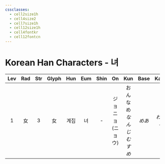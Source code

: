 ```yaml
---
cssclasses:
  - cell2size1h
  - cell4size2
  - cell7size1h
  - cell12size1h
  - cell4fontkr
  - cell12fontcn
---
```


# Korean Han Characters - 녀

| Lev | Rad | Str | Glyph | Hun | Eum | Shin |        On         |           Kun            | Base | Kana  | Simp | Man |  Can  | Viet |
| :-: | :-: | :-: | :---: | :-: | :-: | :--: | :---------------: | :----------------------: | :--: | :---: | :--: | :-: | :---: | :--: |
|  1  |  女  |  3  |   女   | 계집  |  녀  |  -   | ジョ<br>ニョ<br>(ニョウ) | おんな<br>め<br>*なんじ<br>むすめ* | *めあ* | *わせる* |  -   | nǚ  | neoi5 | nữa  |
